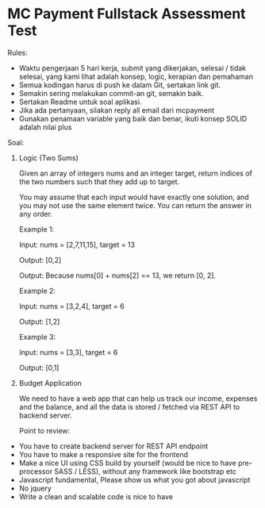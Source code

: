 # MC Payment Fullstack Assessment Test
Rules:
* Waktu pengerjaan 5 hari kerja, submit yang dikerjakan, selesai / tidak selesai, yang kami lihat adalah konsep, logic, kerapian dan pemahaman
* Semua kodingan harus di push ke dalam Git, sertakan link git.
* Semakin sering melakukan commit-an git, semakin baik.
* Sertakan Readme untuk soal aplikasi.
* Jika ada pertanyaan, silakan reply all email dari mcpayment
* Gunakan penamaan variable yang baik dan benar, ikuti konsep SOLID adalah nilai plus

Soal:
1. Logic (Two Sums)</p>
Given an array of integers nums and an integer target, return indices of the two numbers such that they add up to target.</p>
You may assume that each input would have exactly one solution, and you may not use the same element twice. You can return the answer in any order.</p>
Example 1:</p>
Input: nums = [2,7,11,15], target = 13</p>
Output: [0,2]</p>
Output: Because nums[0] + nums[2] == 13, we return [0, 2].</p>
Example 2:</p>
Input: nums = [3,2,4], target = 6</p>
Output: [1,2]</p>
Example 3:</p>
Input: nums = [3,3], target = 6</p>
Output: [0,1]</p>

2. Budget Application</p>
We need to have a web app that can help us track our income, expenses and the balance, and all the data is stored / fetched via REST API to backend server.</p>
Point to review:
  - You have to create backend server for REST API endpoint
  - You have to make a responsive site for the frontend
  - Make a nice UI using CSS build by yourself (would be nice to have pre-processor SASS / LESS), without any framework like bootstrap etc
  - Javascript fundamental, Please show us what you got about javascript
  -  No jquery
  -  Write a clean and scalable code is nice to have
